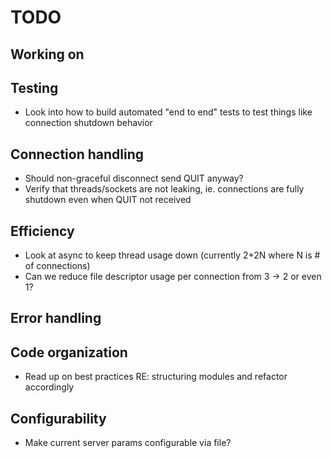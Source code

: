 # TODO

## Working on

## Testing
- Look into how to build automated "end to end" tests to test things like connection shutdown behavior

## Connection handling
- Should non-graceful disconnect send QUIT anyway?
- Verify that threads/sockets are not leaking, ie. connections are fully shutdown even when QUIT not received

## Efficiency
- Look at async to keep thread usage down (currently 2+2N where N is # of connections)
- Can we reduce file descriptor usage per connection from 3 -> 2 or even 1?

## Error handling

## Code organization
- Read up on best practices RE: structuring modules and refactor accordingly 

## Configurability
- Make current server params configurable via file?
